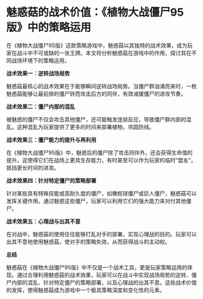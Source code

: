 # 魅惑菇的战术价值：《植物大战僵尸95版》中的策略运用

在《植物大战僵尸95版》这款策略游戏中，魅惑菇以其独特的战术效果，成为玩家在战斗中不可或缺的一张王牌。本文将分析魅惑菇在游戏中的作用，探讨其在不同战场环境下的策略运用。

**战术效果一：逆转战场局势**

魅惑菇最核心的战术效果在于能够瞬间逆转战场局势。当僵尸群汹涌而来时，一枚魅惑菇能够让最前排的僵尸转而攻击后方的同伴，有效减缓僵尸的进攻节奏。

**战术效果二：僵尸内部的混乱**

被魅惑的僵尸不仅会攻击其他僵尸，还可能触发连锁反应，导致僵尸群内部的混乱。这种混乱为玩家提供了更多的时间来部署植物，巩固防线。

**战术效果三：僵尸能力的提升与再利用**

在《植物大战僵尸95版》中，魅惑后的僵尸除了攻击同伴外，还会获得生命值的提升。这使得它们在战场上更具生存能力，有时甚至可以作为玩家的临时“盟友”，抵挡更长时间的进攻。

**战术效果四：针对特定僵尸的策略部署**

针对某些具有特殊技能或高耐久度的僵尸，如橄榄球僵尸或巨人僵尸，魅惑菇可以发挥关键作用。通过魅惑这些僵尸，玩家可以利用它们的强大能力来对付其他僵尸。

**战术效果五：心理战与出其不意**

在对战中，魅惑菇的使用往往能够打乱对手的部署，实现心理战的目的。玩家可以出其不意地使用魅惑菇，使对手的策略失效，从而获得战斗的主动权。

**总结**

魅惑菇在《植物大战僵尸95版》中不仅是一个战术工具，更是玩家策略运用的体现。通过合理利用魅惑菇的战术效果，玩家可以在战斗中实现战场局势的逆转、僵尸内部的混乱、针对特定僵尸的策略部署，以及心理战的出其不意。这些战术价值的发挥，使得魅惑菇成为游戏中一个极具策略深度和变化性的元素。